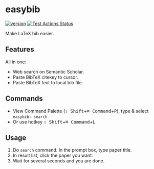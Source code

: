 # easybib

[![version](https://vsmarketplacebadge.apphb.com/version/htian97.easybib.svg)](https://marketplace.visualstudio.com/items?itemName=htian97.easybib)
[![Test Actions Status](https://github.com/platinumjesus/vscode-advanced-search-extension/workflows/Test/badge.svg)](https://github.com/platinumjesus/vscode-advanced-search-extension/actions)

Make LaTeX bib easier.

## Features

All in one:

- Web search on Semantic Scholar.
- Paste BibTeX citekey to cursor.
- Paste BibTeX text to local bib file.

## Commands

- View Command Palette (<kbd>⇧ Shift</kbd>+<kbd>⌘ Command</kbd>+<kbd>P</kbd>), type & select `easybib: search`
- Or use hotkey <kbd>⇧ Shift</kbd>+<kbd>⌘ Command</kbd>+<kbd>L</kbd>

## Usage

1. Do `search` command. In the prompt box, type paper title.
2. In result list, click the paper you want.
3. Wait for several seconds and you are done.
